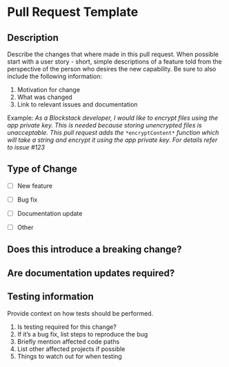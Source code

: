 # Pull Request Template

## Description

Describe the changes that where made in this pull request. When possible start with a user story - short, simple descriptions of a feature told from the perspective of the person who desires the new capability. Be sure to also include the following information:


1. Motivation for change
2. What was changed
3. Link to relevant issues and documentation

Example:
*As a Blockstack developer, I would like to encrypt files using the app private key. This is needed because storing unencrypted files is unacceptable. This pull request adds the* `*encryptContent*` *function which will take a string and encrypt it using the app private key. For details refer to issue #123* 


## Type of Change
- [ ] New feature
- [ ] Bug fix
- [ ] Documentation update
- [ ] Other


## Does this introduce a breaking change?
## Are documentation updates required?
## Testing information

Provide context on how tests should be performed.

1. Is testing required for this change?
2. If it’s a bug fix, list steps to reproduce the bug
3. Briefly mention affected code paths
4. List other affected projects if possible
5. Things to watch out for when testing